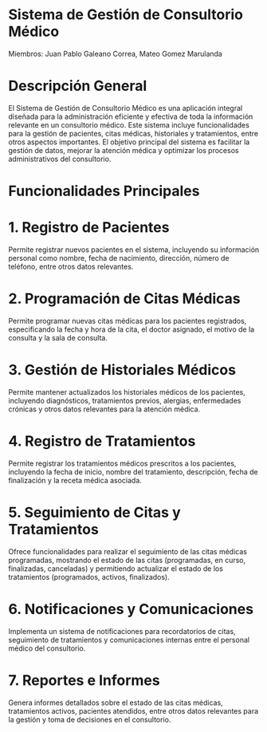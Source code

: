 # Sistema de Gestión de Consultorio Médico
Miembros: Juan Pablo Galeano Correa, Mateo Gomez Marulanda
# Descripción General
El Sistema de Gestión de Consultorio Médico es una aplicación integral diseñada para la administración eficiente y efectiva de toda la información relevante en un consultorio médico. Este sistema incluye funcionalidades para la gestión de pacientes, citas médicas, historiales y tratamientos, entre otros aspectos importantes. El objetivo principal del sistema es facilitar la gestión de datos, mejorar la atención médica y optimizar los procesos administrativos del consultorio.

# Funcionalidades Principales

# 1. Registro de Pacientes
Permite registrar nuevos pacientes en el sistema, incluyendo su información personal como nombre, fecha de nacimiento, dirección, número de teléfono, entre otros datos relevantes.

# 2. Programación de Citas Médicas

Permite programar nuevas citas médicas para los pacientes registrados, especificando la fecha y hora de la cita, el doctor asignado, el motivo de la consulta y la sala de consulta.

# 3. Gestión de Historiales Médicos

Permite mantener actualizados los historiales médicos de los pacientes, incluyendo diagnósticos, tratamientos previos, alergias, enfermedades crónicas y otros datos relevantes para la atención médica.

# 4. Registro de Tratamientos

Permite registrar los tratamientos médicos prescritos a los pacientes, incluyendo la fecha de inicio, nombre del tratamiento, descripción, fecha de finalización y la receta médica asociada.

# 5. Seguimiento de Citas y Tratamientos

Ofrece funcionalidades para realizar el seguimiento de las citas médicas programadas, mostrando el estado de las citas (programadas, en curso, finalizadas, canceladas) y permitiendo actualizar el estado de los tratamientos (programados, activos, finalizados).

# 6. Notificaciones y Comunicaciones

Implementa un sistema de notificaciones para recordatorios de citas, seguimiento de tratamientos y comunicaciones internas entre el personal médico del consultorio.

# 7. Reportes e Informes

Genera informes detallados sobre el estado de las citas médicas, tratamientos activos, pacientes atendidos, entre otros datos relevantes para la gestión y toma de decisiones en el consultorio.
